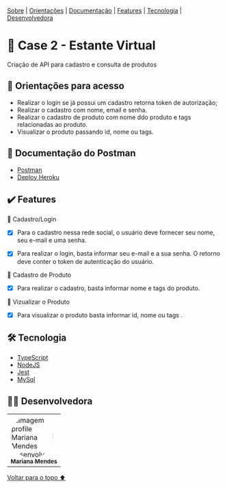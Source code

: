<p>
<a href="#sobre">Sobre</a> |
<a href="#orientacoes">Orientações</a> |
<a href="documentação">Documentação</a> |
<a href="#features">Features</a> |
<a href="#tecnologia">Tecnologia</a> |
<a href="#desenvolvedora">Desenvolvedora</a>
</p>

<h1 id="sobre">📕 Case 2 - Estante Virtual </h1>

<p>Criação de API para cadastro e consulta de produtos</p>

<h2 id="orientacoes">🚨 Orientações para acesso</h2>

- Realizar o login se já possui um cadastro retorna token de autorização;
- Realizar o cadastro com nome, email e senha.
- Realizar o cadastro de produto com nome ddo produto e tags relacionadas ao produto.
- Visualizar o produto passando id, nome ou tags.

<h2 id="documentação">🚨 Documentação do Postman</h2>

- [Postman](https://documenter.getpostman.com/view/20351771/Uzs42Qf4)
- [Deploy Heroku](https://case-amaro-mariana.herokuapp.com/)

<h2 id="features">✔️ Features</h2>

👤 Cadastro/Login

- [x] Para o cadastro nessa rede social, o usuário deve fornecer seu nome, seu e-mail e uma senha.

- [x] Para realizar o login, basta informar seu e-mail e a sua senha. O retorno deve conter o token de autenticação do usuário.
 

🛒 Cadastro de Produto

- [x] Para realizar o cadastro, basta informar nome e tags do produto.

🛒 Vizualizar o Produto
- [x] Para visualizar o produto basta informar id, nome ou tags .


 <h2 id="tecnologia">🛠 Tecnologia</h2>

- [TypeScript](https://www.typescriptlang.org/)
- [NodeJS](https://nodejs.org/en/docs/)
- [Jest](https://jestjs.io/pt-BR/docs/api)
- [MySql](https://dev.mysql.com/doc/)

<h2 id="desenvolvedora">👩‍💻 Desenvolvedora</h2>
<table>         
<td><a href="https://github.com/MariTronix/silveira-Mariana-Lima"><img style="border-radius: 50%;" src="https://avatars.githubusercontent.com/u/98923335?s=400&u=905dca80d19db4a2fd37bac3728f150c4c53ac15&v=4" width="100px;" alt="Imagem profile Mariana Mendes desenvolvedora"/><br /><sub><b> Mariana Mendes </b></sub></a><br /> 
</table>

<a href="#voltar">Voltar para o topo ⬆️</a>
